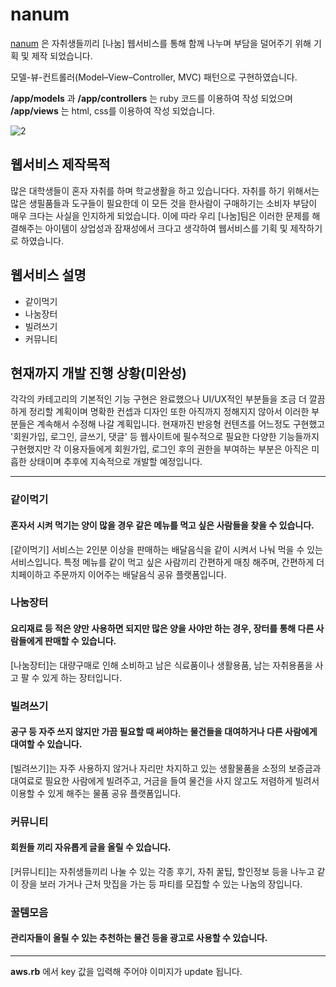 # nanum
[nanum](https://github.com/scy0626/nanum) 은 자취생들끼리 [나눔] 웹서비스를 통해 함께 나누며 부담을 덜어주기 위해 기획 및 제작 되었습니다.

모델-뷰-컨트롤러(Model–View–Controller, MVC) 패턴으로 구현하였습니다.

**/app/models** 과 **/app/controllers** 는 ruby 코드를 이용하여 작성 되었으며
**/app/views** 는 html, css를 이용하여 작성 되었습니다.

![2](https://user-images.githubusercontent.com/31886913/48898879-58115680-ee91-11e8-977f-4cfbfae9903d.png)


## 웹서비스 제작목적
많은 대학생들이 혼자 자취를 하며 학교생활을 하고 있습니다다. 자취를 하기 위해서는 많은 생필품들과 도구들이 필요한데 이 모든 것을 한사람이 구매하기는 소비자 부담이 매우 크다는 사실을 인지하게 되었습니다. 이에 따라 우리 [나눔]팀은 이러한 문제를 해결해주는 아이템이 상업성과 잠재성에서 크다고 생각하여 웹서비스를 기획 및 제작하기로 하였습니다.

## 웹서비스 설명
+ 같이먹기
+ 나눔장터
+ 빌려쓰기
+ 커뮤니티

## 현재까지 개발 진행 상황(미완성)
각각의 카테고리의 기본적인 기능 구현은 완료했으나 UI/UX적인 부분들을 조금 더 깔끔하게 정리할 계획이며 명확한 컨셉과 디자인 또한 아직까지 정해지지 않아서 이러한 부분들은 계속해서 수정해 나갈 계획입니다. 현재까진 반응형 컨텐츠를 어느정도 구현했고 '회원가입, 로그인, 글쓰기, 댓글' 등 웹사이트에 필수적으로 필요한 다양한 기능들까지 구현했지만 각 이용자들에게 회원가입, 로그인 후의 권한을 부여하는 부분은 아직은 미흡한 상태이며 추후에 지속적으로 개발할 예정입니다.

---
### 같이먹기 
#### 혼자서 시켜 먹기는 양이 많을 경우 같은 메뉴를 먹고 싶은 사람들을 찾을 수 있습니다.
[같이먹기] 서비스는 2인분 이상을 판매하는 배달음식을 같이 시켜서 나눠 먹을 수 있는 서비스입니다.
특정 메뉴를 같이 먹고 싶은 사람끼리 간편하게 매칭 해주며, 간편하게 더치페이하고 주문까지 이어주는 배달음식 공유 플랫폼입니다.

### 나눔장터 
#### 요리재료 등 적은 양만 사용하면 되지만 많은 양을 사야만 하는 경우, 장터를 통해 다른 사람들에게 판매할 수 있습니다.
[나눔장터]는 대량구매로 인해 소비하고 남은 식료품이나 생활용품, 남는 자취용품을 사고 팔 수 있게 하는 장터입니다.

### 빌려쓰기 
#### 공구 등 자주 쓰지 않지만 가끔 필요할 때 써야하는 물건들을 대여하거나 다른 사람에게 대여할 수 있습니다.
[빌려쓰기]는 자주 사용하지 않거나 자리만 차지하고 있는 생활물품을 소정의 보증금과 대여료로 필요한 사람에게 빌려주고, 거금을 들여 물건을 사지 않고도 저렴하게 빌려서 이용할 수 있게 해주는 물품 공유 플랫폼입니다.

### 커뮤니티 
#### 회원들 끼리 자유롭게 글을 올릴 수 있습니다.
[커뮤니티]는 자취생들끼리 나눌 수 있는 각종 후기, 자취 꿀팁, 할인정보 등을 나누고 같이 장을 보러 가거나 근처 맛집을 가는 등 파티를 모집할 수 있는 나눔의 장입니다.

### 꿀템모음
#### 관리자들이 올릴 수 있는 추천하는 물건 등을 광고로 사용할 수 있습니다.

---

**aws.rb** 에서 key 값을 입력해 주어야 이미지가 update 됩니다.

